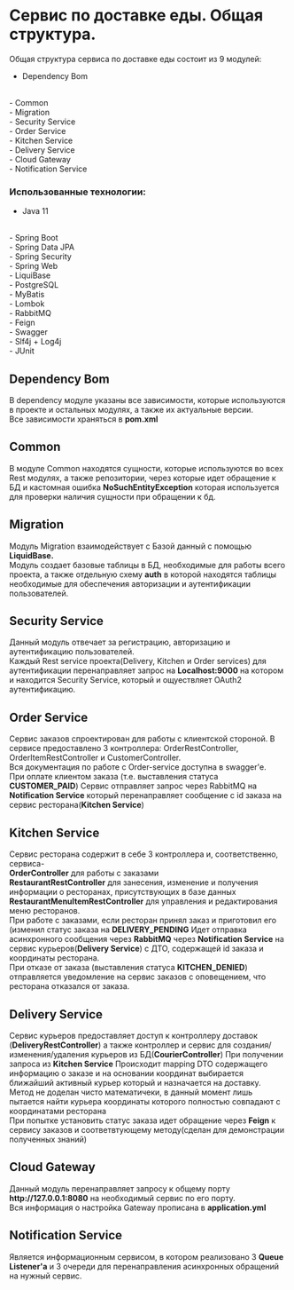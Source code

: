 <h1>Сервис по доставке еды. Общая структура.</h1>
Общая структура сервиса по доставке еды состоит из 9 модулей:
<br>

- Dependency Bom
<br>
- Common
<br>
- Migration
<br>
- Security Service
<br>
- Order Service
<br>
- Kitchen Service
<br>
- Delivery Service
<br>
- Cloud Gateway
<br>
- Notification Service
<h3>Использованные технологии:</h3>

- Java 11 
<br>
- Spring Boot
<br>
- Spring Data JPA
<br>
- Spring Security
<br>
- Spring Web
<br>
- LiquiBase
<br>
- PostgreSQL
<br>
- MyBatis
<br>
- Lombok
<br>
- RabbitMQ
<br>
- Feign
<br>
- Swagger
<br>
- Slf4j + Log4j
<br>
- JUnit 


<h2>Dependency Bom</h2>
В dependency модуле указаны все зависимости, которые используются в проекте и остальных модулях, а также их актуальные версии.
<br>
Все зависимости храняться в <b>pom.xml</b>
<br>
<h2>Common</h2>
В модуле Common находятся сущности, которые используются во всех Rest модулях, а также репозитории, через которые идет обращение к БД и кастомная ошибка <b>NoSuchEntityException</b>
которая используется для проверки наличия сущности при обращении к бд.
<h2>Migration</h2>
Модуль Migration взаимодействует с Базой данный с помощью <b>LiquidBase.</b>
<br>
Модуль создает базовые таблицы в БД, необходимые для работы всего проекта, а также отдельную схему <b>auth</b> в которой находятся таблицы необходимые для обеспечения авторизации и аутентификации пользователей.
<h2>Security Service</h2>
Данный модуль отвечает за регистрацию, авторизацию и аутентификацию пользователей. 
<br>
Каждый Rest service проекта(Delivery, Kitchen и Order services) для аутентификации перенаправляет запрос на <b>Localhost:9000</b> на котором и находится Security Service, который и ощуествляет OAuth2 аутентификацию.
<h2>Order Service</h2>
Сервис заказов спроектирован для работы с клиентской стороной. В сервисе предоставлено 3 контроллера: OrderRestController, OrderItemRestController и CustomerController. 
<br> 
Вся документация по работе с Order-service доступна в swagger'e.
<br>
При оплате клиентом заказа (т.е. выставления статуса <b>CUSTOMER_PAID</b>)
Сервис отправляет запрос через RabbitMQ на <b>Notification Service</b> который перенаправляет сообщение с id заказа на сервис ресторана(<b>Kitchen Service</b>)
<h2>Kitchen Service</h2>
Сервис ресторана содержит в себе 3 контроллера и, соответственно, сервиса-
<br>
<b>OrderController</b> для работы с заказами
<br>
<b>RestaurantRestController</b> для занесения, изменение и получения информации о ресторанах, присутствующих в базе данных
<br>
<b>RestaurantMenuItemRestController</b> для управления и редактирования меню ресторанов.
<br> 
При работе с заказами, если ресторан принял заказ и приготовил его (изменил статус заказа на <b>DELIVERY_PENDING</b>
Идет отправка асинхронного сообщения через <b>RabbitMQ</b> через <b>Notification Service</b> на сервис курьеров(<b>Delivery Service</b>) с ДТО, содержащей id заказа и координаты ресторана.
<br>
При отказе от заказа (выставления статуса <b>KITCHEN_DENIED</b>) отправляется уведомление на сервис заказов с оповещением, что ресторана отказался от заказа.
<h2>Delivery Service</h2>
Сервис курьеров предоставляет доступ к контроллеру доставок (<b>DeliveryRestController</b>)
а также контроллер и сервис для создания/изменения/удаления курьеров из БД(<b>CourierController</b>) 
При получении запроса из <b>Kitchen Service</b> Происходит mapping DTO содержащего информацию о заказе и на основании координат выбирается ближайший активный курьер который и назначается на доставку. <br>
<a>Метод не доделан чисто математичеки, в данный момент лишь пытается найти курьера координаты которого полностью совпадают с координатами ресторана</a>
<br>
При попытке установить статус заказа идет обращение через <b>Feign</b> к сервису заказов и соответвтующему методу(сделан для демонстрации полученных знаний)
<h2>Cloud Gateway</h2>
Данный модуль перенаправляет запросу к общему порту <b>http://127.0.0.1:8080</b>
на необходимый сервис по его порту. 
<br>
Вся информация о настройка Gateway прописана в <b>application.yml</b>
<h2>Notification Service</h2>
Является информационным сервисом, в котором реализовано 3 <b>Queue Listener'a</b> и 3 очереди для перенаправления асинхронных обращений на нужный сервис. 